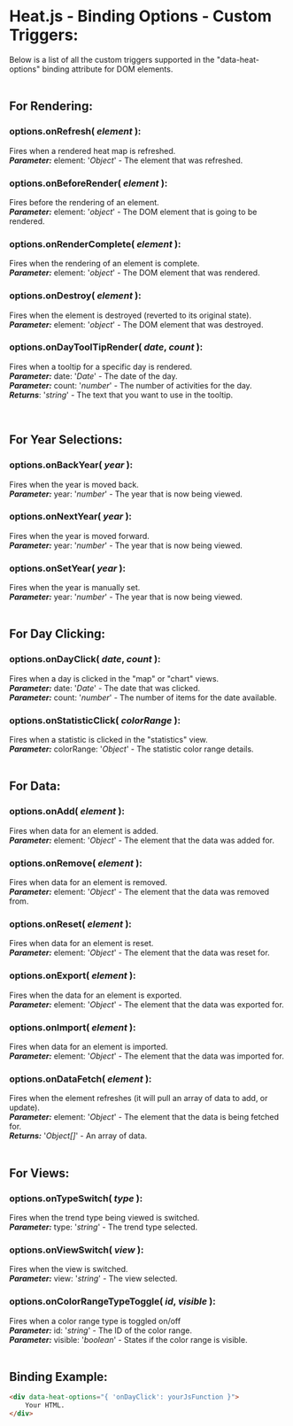 # Heat.js - Binding Options - Custom Triggers:

Below is a list of all the custom triggers supported in the "data-heat-options" binding attribute for DOM elements.
<br>
<br>


## For Rendering:

### options.onRefresh( *element* ):
Fires when a rendered heat map is refreshed.
<br>
***Parameter:*** element: '*Object*' - The element that was refreshed.
<br>

### options.onBeforeRender( *element* ):
Fires before the rendering of an element.
<br>
***Parameter:*** element: '*object*' - The DOM element that is going to be rendered.

### options.onRenderComplete( *element* ):
Fires when the rendering of an element is complete.
<br>
***Parameter:*** element: '*object*' - The DOM element that was rendered.

### options.onDestroy( *element* ):
Fires when the element is destroyed (reverted to its original state).
<br>
***Parameter:*** element: '*object*' - The DOM element that was destroyed.

### options.onDayToolTipRender( *date*, *count* ):
Fires when a tooltip for a specific day is rendered.
<br>
***Parameter:*** date: '*Date*' - The date of the day.
<br>
***Parameter:*** count: '*number*' - The number of activities for the day.
<br>
***Returns***: '*string*' - The text that you want to use in the tooltip.

<br>


## For Year Selections:

### options.onBackYear( *year* ):
Fires when the year is moved back.
<br>
***Parameter:*** year: '*number*' - The year that is now being viewed.

### options.onNextYear( *year* ):
Fires when the year is moved forward.
<br>
***Parameter:*** year: '*number*' - The year that is now being viewed.
<br>

### options.onSetYear( *year* ):
Fires when the year is manually set.
<br>
***Parameter:*** year: '*number*' - The year that is now being viewed.
<br>
<br>


## For Day Clicking:

### options.onDayClick( *date*, *count* ):
Fires when a day is clicked in the "map" or "chart" views.
<br>
***Parameter:*** date: '*Date*' - The date that was clicked.
<br>
***Parameter:*** count: '*number*' - The number of items for the date available.
<br>

### options.onStatisticClick( *colorRange* ):
Fires when a statistic is clicked in the "statistics" view.
<br>
***Parameter:*** colorRange: '*Object*' - The statistic color range details.
<br>
<br>


## For Data:

### options.onAdd( *element* ):
Fires when data for an element is added.
<br>
***Parameter:*** element: '*Object*' - The element that the data was added for.
<br>

### options.onRemove( *element* ):
Fires when data for an element is removed.
<br>
***Parameter:*** element: '*Object*' - The element that the data was removed from.
<br>

### options.onReset( *element* ):
Fires when data for an element is reset.
<br>
***Parameter:*** element: '*Object*' - The element that the data was reset for.
<br>

### options.onExport( *element* ):
Fires when the data for an element is exported.
<br>
***Parameter:*** element: '*Object*' - The element that the data was exported for.
<br>

### options.onImport( *element* ):
Fires when data for an element is imported.
<br>
***Parameter:*** element: '*Object*' - The element that the data was imported for.
<br>

### options.onDataFetch( *element* ):
Fires when the element refreshes (it will pull an array of data to add, or update).
<br>
***Parameter:*** element: '*Object*' - The element that the data is being fetched for.
<br>
***Returns:*** '*Object[]*' - An array of data.
<br>
<br>


## For Views:

### options.onTypeSwitch( *type* ):
Fires when the trend type being viewed is switched.
<br>
***Parameter:*** type: '*string*' - The trend type selected.
<br>

### options.onViewSwitch( *view* ):
Fires when the view is switched.
<br>
***Parameter:*** view: '*string*' - The view selected.
<br>

### options.onColorRangeTypeToggle( *id*, *visible* ):
Fires when a color range type is toggled on/off
<br>
***Parameter:*** id: '*string*' - The ID of the color range.
<br>
***Parameter:*** visible: '*boolean*' - States if the color range is visible.
<br>
<br>


## Binding Example:

```markdown
<div data-heat-options="{ 'onDayClick': yourJsFunction }">
    Your HTML.
</div>
```